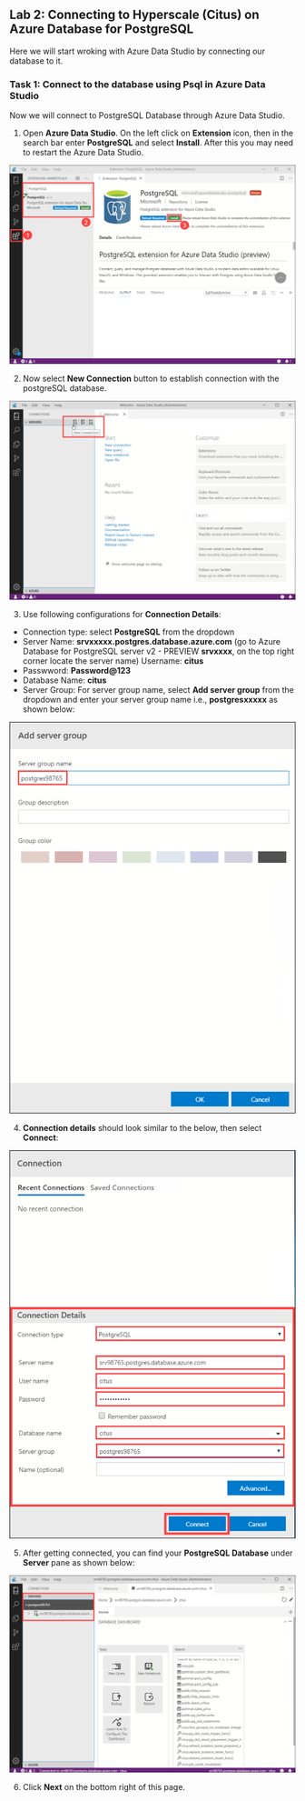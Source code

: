 ## Lab 2: Connecting to Hyperscale (Citus) on Azure Database for PostgreSQL

Here we will start wroking with Azure Data Studio by connecting our database to it.

### Task 1: Connect to the database using Psql in Azure Data Studio

Now we will connect to PostgreSQL Database through Azure Data Studio.

1. Open **Azure Data Studio**. On the left click on **Extension** icon, then in the search bar enter **PostgreSQL** and select **Install**. After this you may need to restart the Azure Data Studio.

![](images/postext.png)

2. Now select **New Connection** button to establish connection with the postgreSQL database.

![](images/azdatastudio.png)

3.  Use following configurations for **Connection Details**:
- Connection type: select **PostgreSQL** from the dropdown
- Server Name: **srvxxxxx.postgres.database.azure.com** (go to Azure Database for PostgreSQL server v2 - PREVIEW **srvxxxx**, on the       top right corner locate the server name)
  Username: **citus**
- Passwword: **Password@123**
- Database Name: **citus**
- Server Group: For server group name, select **Add server group** from the dropdown and enter your server group name i.e., **postgresxxxxx** as shown below:

![](images/newconnection2.png)

4. **Connection details** should look similar to the below, then select **Connect**:

![](images/newconnection1.png)

5. After getting connected, you can find your **PostgreSQL Database** under **Server** pane as shown below:

![](images/newconnection3.png)

6. Click **Next** on the bottom right of this page.

